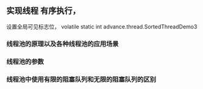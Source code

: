 ## 实现线程 有序执行，       
设置全局可见标志位， volatile static int
advance.thread.SortedThreadDemo3


### 线程池的原理以及各种线程池的应用场景


### 线程池的参数


### 线程池中使用有限的阻塞队列和无限的阻塞队列的区别

